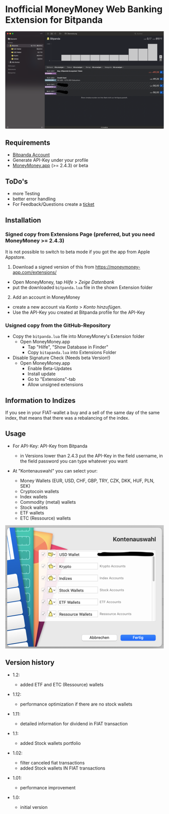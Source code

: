 # Inofficial MoneyMoney Web Banking Extension for Bitpanda


![MoneyMoney screenshot with Bitpanda accounts](screens/MoneyMoneyApp.png)


Requirements
----------------

* [Bitpanda Account](https://www.bitpanda.com)
* Generate API-Key under your profile
* [MoneyMoney.app](https://moneymoney-app.com) (>= 2.4.3) or beta 

ToDo's
------

* more Testing
* better error handling
* For Feedback/Questions create a [ticket](https://github.com/GimliGloinsSon/MoneyMoney-bitpanda-Extension/issues/new)  


Installation
------------

### Signed copy from Extensions Page (preferred, but you need MoneyMoney >= 2.4.3)

It is not possible to switch to beta mode if you got the app from Apple Appstore.

1. Download a signed version of this from https://moneymoney-app.com/extensions/
  * Open MoneyMoney, tap *Hilfe* > *Zeige Datenbank*
  * put the downloaded `bitpanda.lua` file in the shown Extension folder
2. Add an account in MoneyMoney
  * create a new account via *Konto* > *Konto hinzufügen*.
  * Use the API-Key you created at Bitpanda profile for the API-Key

### Usigned copy from the GitHub-Repository

* Copy the `bitpanda.lua` file into MoneyMoney's Extension folder
  * Open MoneyMoney.app
	* Tap "Hilfe", "Show Database in Finder"
	* Copy `bitapanda.lua` into Extensions Folder
* Disable Signature Check (Needs beta Version!)
  * Open MoneyMoney.app
	* Enable Beta-Updates
	* Install update
	* Go to "Extensions"-tab
	* Allow unsigned extensions

Information to Indizes
----------------------

If you see in your FIAT-wallet a buy and a sell of the same day of the same index,
that means that there was a rebalancing of the index.

Usage
-----

* For API-Key: API-Key from Bitpanda
  * in Versions lower than 2.4.3 put the API-Key in the field username, in the field password you can type whatever you want  	

* At "Kontenauswahl" you can select your:
    * Money Wallets (EUR, USD, CHF, GBP, TRY, CZK, DKK, HUF, PLN, SEK)
    * Cryptocoin wallets
    * Index wallets
    * Commodity (metal) wallets
    * Stock wallets
    * ETF wallets
    * ETC (Ressource) wallets



![MoneyMoney screenshot with Bitpanda account selection](screens/Kontoauswahl.png)

Version history
---------------

* 1.2:
    * added ETF and ETC (Ressource) wallets

* 1.12:
    * performance optimization if there are no stock wallets

* 1.11:
    * detailed information for dividend in FIAT transaction

* 1.1:
    * added Stock wallets portfolio

* 1.02:
    * filter canceled fiat transactions
    * added Stock wallets IN FIAT transactions

* 1.01:
    * performance improvement

* 1.0:
    * initial version
